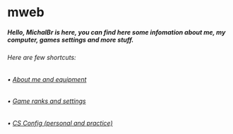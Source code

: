 # mweb
<h5>Hello, MichalBr is here, you can find here some infomation about me, my computer, games settings and more stuff.</h5>

<h6> Here are few shortcuts:</h6>
<h6>• <a href="https://github.com/TheMichalBr/mweb/blob/main/about_me_and_equipment.md">About me and equipment</a></h6>
<h6>• <a href="https://github.com/TheMichalBr/mweb/blob/main/game_settings.md">Game ranks and settings</a></h6>
<h6>• <a href="https://github.com/TheMichalBr/mweb/tree/main/config_cs">CS Config (personal and practice)</a></h6>
